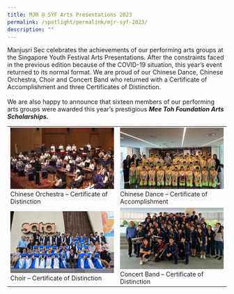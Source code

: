 ```yaml
---
title: MJR @ SYF Arts Presentations 2023
permalink: /spotlight/permalink/mjr-syf-2023/
description: ""
---
```

Manjusri Sec celebrates the achievements of our performing arts groups at the Singapore Youth Festival Arts Presentations.  After the constraints faced in the previous edition because of the COVID-19 situation, this year’s event returned to its normal format.   We are proud of our Chinese Dance, Chinese Orchestra, Choir and Concert Band who returned with a Certificate of Accomplishment and three Certificates of Distinction.  
<br>We are also happy to announce that sixteen members of our performing arts groups were awarded this year’s prestigious ***Mee Toh Foundation Arts Scholarships.***



<table>
<tbody>
<tr>
	<td style="width:50%"><img src="/images/Spotlight/chinese%20orchestra.png"><figcaption>Chinese Orchestra – Certificate of Distinction</figcaption></td>
	<td style="width:50%"><img src="/images/Spotlight/chinese%20dance.jpg"><figcaption>Chinese Dance – Certificate of Accomplishment </figcaption></td>
</tr>
<tr>
	<td style="width:50%"><img src="/images/Spotlight/choir1.jpg"><figcaption>Choir – Certificate of Distinction </figcaption></td>
	<td style="width:50%"><img src="/images/Spotlight/concert%20band.jpg"><figcaption>Concert Band – Certificate of Distinction </figcaption></td>
</tr>
</tbody>
</table>


